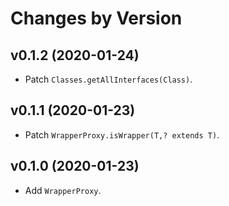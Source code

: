 # Changes by Version

## v0.1.2 (2020-01-24)
* Patch `Classes.getAllInterfaces(Class)`.

## v0.1.1 (2020-01-23)
* Patch `WrapperProxy.isWrapper(T,? extends T)`.

## v0.1.0 (2020-01-23)
* Add `WrapperProxy`.